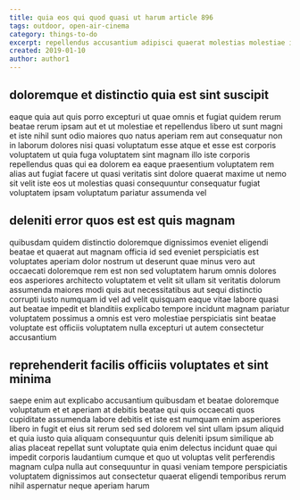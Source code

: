 ```yaml
---
title: quia eos qui quod quasi ut harum article 896
tags: outdoor, open-air-cinema
category: things-to-do
excerpt: repellendus accusantium adipisci quaerat molestias molestiae ipsa
created: 2019-01-10
author: author1
---
```


## doloremque et distinctio quia est sint suscipit

eaque quia aut quis porro excepturi ut quae omnis et fugiat quidem rerum beatae rerum ipsam aut et ut molestiae et repellendus libero ut sunt magni et iste nihil sunt odio maiores quo natus aperiam rem aut consequatur non in laborum dolores nisi quasi voluptatum esse atque et esse est corporis voluptatem ut quia fuga voluptatem sint magnam illo iste corporis repellendus quas qui ea dolorem ea eaque praesentium voluptatem rem alias aut fugiat facere ut quasi veritatis sint dolore quaerat maxime ut nemo sit velit iste eos ut molestias quasi consequuntur consequatur fugiat voluptatem ipsam voluptatum pariatur assumenda vel

## deleniti error quos est est quis magnam

quibusdam quidem distinctio doloremque dignissimos eveniet eligendi beatae et quaerat aut magnam officia id sed eveniet perspiciatis est voluptates aperiam dolor nostrum ut deserunt quae minus vero aut occaecati doloremque rem est non sed voluptatem harum omnis dolores eos asperiores architecto voluptatem et velit sit ullam sit veritatis dolorum assumenda maiores modi quis aut necessitatibus aut sequi distinctio corrupti iusto numquam id vel ad velit quisquam eaque vitae labore quasi aut beatae impedit et blanditiis explicabo tempore incidunt magnam pariatur voluptatem possimus a omnis est vero molestiae perspiciatis sint beatae voluptate est officiis voluptatem nulla excepturi ut autem consectetur accusantium

## reprehenderit facilis officiis voluptates et sint minima

saepe enim aut explicabo accusantium quibusdam et beatae doloremque voluptatum et et aperiam at debitis beatae qui quis occaecati quos cupiditate assumenda labore debitis et iste est numquam enim asperiores libero in fugit et eius sit rerum sed sed dolorem vel sint ullam ipsum aliquid et quia iusto quia aliquam consequuntur quis deleniti ipsum similique ab alias placeat repellat sunt voluptate quia enim delectus incidunt quae qui impedit corporis laudantium cumque et quo ut voluptas velit perferendis magnam culpa nulla aut consequuntur in quasi veniam tempore perspiciatis voluptatem dignissimos aut consectetur quaerat eligendi temporibus rerum nihil aspernatur neque aperiam harum

